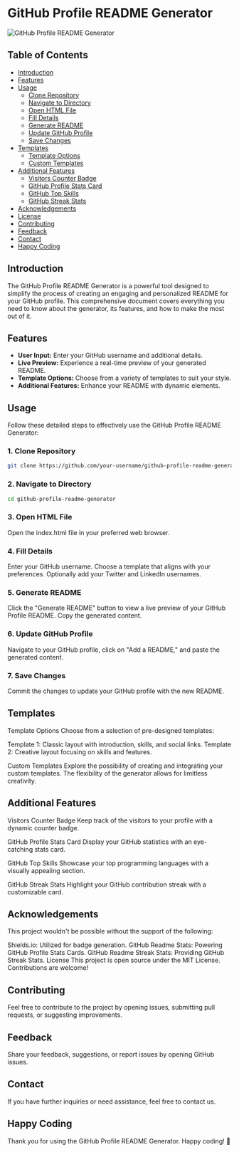# GitHub Profile README Generator

![GitHub Profile README Generator](readme-generator.png)

## Table of Contents

- [Introduction](#introduction)
- [Features](#features)
- [Usage](#usage)
  - [Clone Repository](#1-clone-repository)
  - [Navigate to Directory](#2-navigate-to-directory)
  - [Open HTML File](#3-open-html-file)
  - [Fill Details](#4-fill-details)
  - [Generate README](#5-generate-readme)
  - [Update GitHub Profile](#6-update-github-profile)
  - [Save Changes](#7-save-changes)
- [Templates](#templates)
  - [Template Options](#template-options)
  - [Custom Templates](#custom-templates)
- [Additional Features](#additional-features)
  - [Visitors Counter Badge](#visitors-counter-badge)
  - [GitHub Profile Stats Card](#github-profile-stats-card)
  - [GitHub Top Skills](#github-top-skills)
  - [GitHub Streak Stats](#github-streak-stats)
- [Acknowledgements](#acknowledgements)
- [License](#license)
- [Contributing](#contributing)
- [Feedback](#feedback)
- [Contact](#contact)
- [Happy Coding](#happy-coding)

## Introduction

The GitHub Profile README Generator is a powerful tool designed to simplify the process of creating an engaging and personalized README for your GitHub profile. This comprehensive document covers everything you need to know about the generator, its features, and how to make the most out of it.

## Features

- **User Input:** Enter your GitHub username and additional details.
- **Live Preview:** Experience a real-time preview of your generated README.
- **Template Options:** Choose from a variety of templates to suit your style.
- **Additional Features:** Enhance your README with dynamic elements.

## Usage

Follow these detailed steps to effectively use the GitHub Profile README Generator:

### 1. Clone Repository

```bash
git clone https://github.com/your-username/github-profile-readme-generator.git
```
### 2. Navigate to Directory
```bash
cd github-profile-readme-generator
```

### 3. Open HTML File
Open the index.html file in your preferred web browser.

### 4. Fill Details
Enter your GitHub username.
Choose a template that aligns with your preferences.
Optionally add your Twitter and LinkedIn usernames.
### 5. Generate README
Click the "Generate README" button to view a live preview of your GitHub Profile README. Copy the generated content.

### 6. Update GitHub Profile
Navigate to your GitHub profile, click on "Add a README," and paste the generated content.

### 7. Save Changes
Commit the changes to update your GitHub profile with the new README.

## Templates
Template Options
Choose from a selection of pre-designed templates:

Template 1: Classic layout with introduction, skills, and social links.
Template 2: Creative layout focusing on skills and features.
<!-- Add more templates as needed -->
Custom Templates
Explore the possibility of creating and integrating your custom templates. The flexibility of the generator allows for limitless creativity.

## Additional Features
Visitors Counter Badge
Keep track of the visitors to your profile with a dynamic counter badge.

GitHub Profile Stats Card
Display your GitHub statistics with an eye-catching stats card.

GitHub Top Skills
Showcase your top programming languages with a visually appealing section.

GitHub Streak Stats
Highlight your GitHub contribution streak with a customizable card.

## Acknowledgements
This project wouldn't be possible without the support of the following:

Shields.io: Utilized for badge generation.
GitHub Readme Stats: Powering GitHub Profile Stats Cards.
GitHub Readme Streak Stats: Providing GitHub Streak Stats.
License
This project is open source under the MIT License. Contributions are welcome!

## Contributing
Feel free to contribute to the project by opening issues, submitting pull requests, or suggesting improvements.

## Feedback
Share your feedback, suggestions, or report issues by opening GitHub issues.

## Contact
If you have further inquiries or need assistance, feel free to contact us.

## Happy Coding
Thank you for using the GitHub Profile README Generator. Happy coding! 🚀
